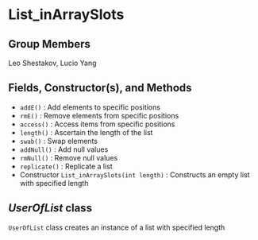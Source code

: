 # List_inArraySlots
## Group Members
Leo Shestakov, Lucio Yang
## Fields, Constructor(s), and Methods
- `addE()` : Add elements to specific positions
- `rmE()` : Remove elements from specific positions
- `access()` : Access items from specific positions
- `length()` : Ascertain the length of the list
- `swab()` : Swap elements
- `addNull()` : Add null values
- `rmNull()` : Remove null values
- `replicate()` : Replicate a list
- Constructor `List_inArraySlots(int length)` : Constructs an empty list with specified length
## *UserOfList* class
`UserOfList` class creates an instance of a list with specified length
